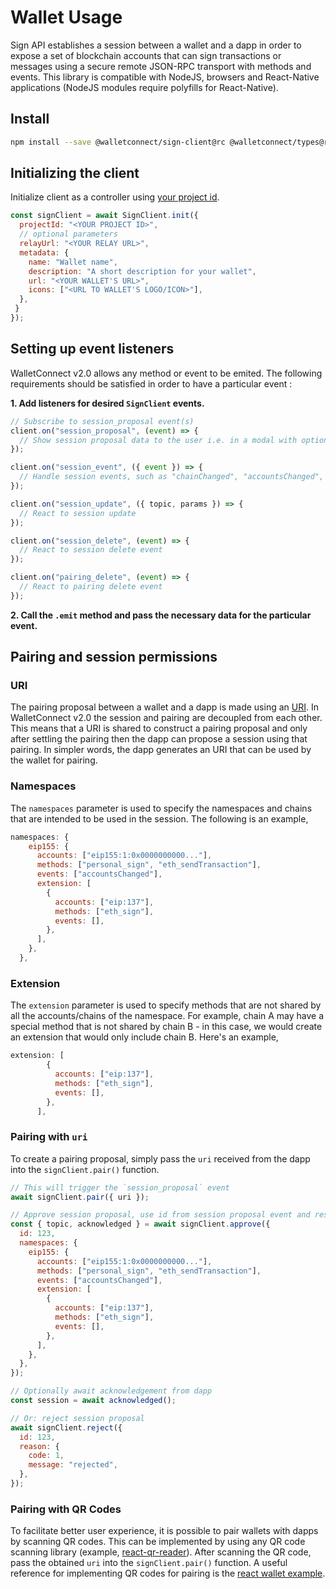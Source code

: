 # Wallet Usage

Sign API establishes a session between a wallet and a dapp in order to expose a set of blockchain accounts that can sign transactions or messages using a secure remote JSON-RPC transport with methods and events. This library is compatible with NodeJS, browsers and React-Native applications (NodeJS modules require polyfills for React-Native).

## Install

```bash npm2yarn
npm install --save @walletconnect/sign-client@rc @walletconnect/types@rc
```

## Initializing the client

Initialize client as a controller using [your project id](/2.0/introduction/cloud#project-id).

```js
const signClient = await SignClient.init({
  projectId: "<YOUR PROJECT ID>",
  // optional parameters
  relayUrl: "<YOUR RELAY URL>",
  metadata: {
    name: "Wallet name",
    description: "A short description for your wallet",
    url: "<YOUR WALLET'S URL>",
    icons: ["<URL TO WALLET'S LOGO/ICON>"],
  },
 }
});
```

## Setting up event listeners

WalletConnect v2.0 allows any method or event to be emited. The following requirements should be satisfied in order to have a particular event :

**1. Add listeners for desired `SignClient` events.**

```js
// Subscribe to session_proposal event(s)
client.on("session_proposal", (event) => {
  // Show session proposal data to the user i.e. in a modal with options to approve / reject it
});

client.on("session_event", ({ event }) => {
  // Handle session events, such as "chainChanged", "accountsChanged", etc.
});

client.on("session_update", ({ topic, params }) => {
  // React to session update
});

client.on("session_delete", (event) => {
  // React to session delete event
});

client.on("pairing_delete", (event) => {
  // React to pairing delete event
});
```

**2. Call the `.emit` method and pass the necessary data for the particular event.**

## Pairing and session permissions

### URI

The pairing proposal between a wallet and a dapp is made using an [URI](https://github.com/WalletConnect/walletconnect-specs/blob/bc3c79dbe7542cdd59613d967acb2e4151c21b81/sign/pairing-uri.md). In WalletConnect v2.0 the session and pairing are decoupled from each other. This means that a URI is shared to construct a pairing proposal and only after settling the pairing then the dapp can propose a session using that pairing. In simpler words, the dapp generates an URI that can be used by the wallet for pairing.

### Namespaces

The `namespaces` parameter is used to specify the namespaces and chains that are intended to be used in the session. The following is an example,

```js
namespaces: {
    eip155: {
      accounts: ["eip155:1:0x0000000000..."],
      methods: ["personal_sign", "eth_sendTransaction"],
      events: ["accountsChanged"],
      extension: [
        {
          accounts: ["eip:137"],
          methods: ["eth_sign"],
          events: [],
        },
      ],
    },
  },
```

### Extension

The `extension` parameter is used to specify methods that are not shared by all the accounts/chains of the namespace. For example, chain A may have a special method that is not shared by chain B - in this case, we would create an extension that would only include chain B. Here's an example,

```js
extension: [
        {
          accounts: ["eip:137"],
          methods: ["eth_sign"],
          events: [],
        },
      ],
```

### Pairing with `uri`

To create a pairing proposal, simply pass the `uri` received from the dapp into the `signClient.pair()` function.

```js
// This will trigger the `session_proposal` event
await signClient.pair({ uri });

// Approve session proposal, use id from session proposal event and respond with namespace(s) that satisfy dapps request and contain approved accounts
const { topic, acknowledged } = await signClient.approve({
  id: 123,
  namespaces: {
    eip155: {
      accounts: ["eip155:1:0x0000000000..."],
      methods: ["personal_sign", "eth_sendTransaction"],
      events: ["accountsChanged"],
      extension: [
        {
          accounts: ["eip:137"],
          methods: ["eth_sign"],
          events: [],
        },
      ],
    },
  },
});

// Optionally await acknowledgement from dapp
const session = await acknowledged();

// Or: reject session proposal
await signClient.reject({
  id: 123,
  reason: {
    code: 1,
    message: "rejected",
  },
});
```

### Pairing with QR Codes

To facilitate better user experience, it is possible to pair wallets with dapps by scanning QR codes. This can be implemented by using any QR code scanning library (example, [react-qr-reader](https://www.npmjs.com/package/react-qr-reader)). After scanning the QR code, pass the obtained `uri` into the `signClient.pair()` function. A useful reference for implementing QR codes for pairing is the [react wallet example](https://github.com/WalletConnect/web-examples/blob/main/wallets/react-wallet-v2/).
